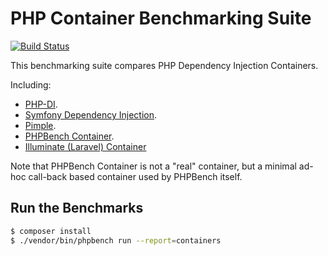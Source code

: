 PHP Container Benchmarking Suite
================================

[![Build Status](https://travis-ci.org/phpbench/benchmarks-containers.svg)](https://travis-ci.org/phpbench/benchmarks-containers)

This benchmarking suite compares PHP Dependency Injection Containers.

Including:

- [PHP-DI](https://github.com/PHP-DI/PHP-DI).
- [Symfony Dependency Injection](https://github.com/symfony/DependencyInjection).
- [Pimple](https://github.com/silexphp/Pimple).
- [PHPBench Container](https://github.com/phpbench/phpbench).
- [Illuminate (Laravel) Container](https://github.com/illuminate/container)

Note that PHPBench Container is not a "real" container, but a minimal
ad-hoc call-back based container used by PHPBench itself.

Run the Benchmarks
------------------

````bash
$ composer install
$ ./vendor/bin/phpbench run --report=containers
````

